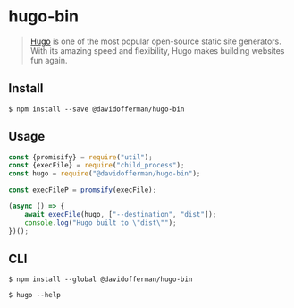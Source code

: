 # hugo-bin

> [Hugo](https://gohugo.io/) is one of the most popular open-source static site generators. With its amazing speed and flexibility, Hugo makes building websites fun again.


## Install

```
$ npm install --save @davidofferman/hugo-bin
```


## Usage

```js
const {promisify} = require("util");
const {execFile} = require("child_process");
const hugo = require("@davidofferman/hugo-bin");

const execFileP = promsify(execFile);

(async () => {
	await execFile(hugo, ["--destination", "dist"]);
	console.log("Hugo built to \"dist\"");
})();
```


## CLI

```
$ npm install --global @davidofferman/hugo-bin
```

```
$ hugo --help
```
